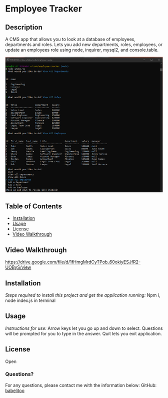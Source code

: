# Employee Tracker

## Description
A CMS app that allows you to look at a database of employees, departments and roles. Lets you add new departments, roles, employees, or update an employees role using node, inquirer, mysql2, and console.table.

![Screen Shot](./assets/employee-track.png)

## Table of Contents
* [Installation](#installation)
* [Usage](#usage)
* [License](#license)
* [Video Walkthrough](#video)

## Video Walkthrough
https://drive.google.com/file/d/1fHmgMrdCyTPob_60okiyESJfR2-UOByS/view

## Installation

*Steps required to install this project and get the application running:*
Npm i, node index.js in terminal

 ## Usage
*Instructions for use:*
Arrow keys let you go up and down to select. Questions will be prompted for you to type in the answer. Quit lets you exit application.
## License
Open

### Questions?
For any questions, please contact me with the information below:
GitHub: [babelitoo](https://github.com/babelitoo)
